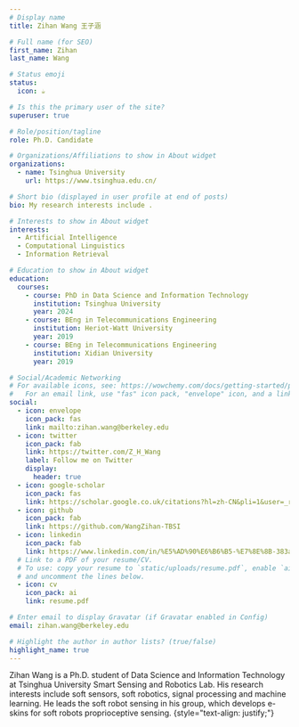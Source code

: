 ```yaml
---
# Display name
title: Zihan Wang 王子涵

# Full name (for SEO)
first_name: Zihan
last_name: Wang

# Status emoji
status:
  icon: ☕️

# Is this the primary user of the site?
superuser: true

# Role/position/tagline
role: Ph.D. Candidate

# Organizations/Affiliations to show in About widget
organizations:
  - name: Tsinghua University
    url: https://www.tsinghua.edu.cn/

# Short bio (displayed in user profile at end of posts)
bio: My research interests include .

# Interests to show in About widget
interests:
  - Artificial Intelligence
  - Computational Linguistics
  - Information Retrieval

# Education to show in About widget
education:
  courses:
    - course: PhD in Data Science and Information Technology
      institution: Tsinghua University
      year: 2024
    - course: BEng in Telecommunications Engineering
      institution: Heriot-Watt University
      year: 2019
    - course: BEng in Telecommunications Engineering
      institution: Xidian University
      year: 2019

# Social/Academic Networking
# For available icons, see: https://wowchemy.com/docs/getting-started/page-builder/#icons
#   For an email link, use "fas" icon pack, "envelope" icon, and a link in the form "mailto:your-email@example.com" or "/#contact" for contact widget.
social:
  - icon: envelope
    icon_pack: fas
    link: mailto:zihan.wang@berkeley.edu
  - icon: twitter
    icon_pack: fab
    link: https://twitter.com/Z_H_Wang
    label: Follow me on Twitter
    display:
      header: true
  - icon: google-scholar
    icon_pack: fas
    link: https://scholar.google.co.uk/citations?hl=zh-CN&pli=1&user=_rH7NooAAAAJ
  - icon: github
    icon_pack: fab
    link: https://github.com/WangZihan-TBSI
  - icon: linkedin
    icon_pack: fab
    link: https://www.linkedin.com/in/%E5%AD%90%E6%B6%B5-%E7%8E%8B-383a57109/?lipi=urn%3Ali%3Apage%3Ad_flagship3_feed%3Brod%2BY1FaSoG1tmn4coqUTQ%3D%3D
  # Link to a PDF of your resume/CV.
  # To use: copy your resume to `static/uploads/resume.pdf`, enable `ai` icons in `params.yaml`,
  # and uncomment the lines below.
  - icon: cv
    icon_pack: ai
    link: resume.pdf

# Enter email to display Gravatar (if Gravatar enabled in Config)
email: zihan.wang@berkeley.edu

# Highlight the author in author lists? (true/false)
highlight_name: true
---
```


Zihan Wang is a Ph.D. student of Data Science and Information Technology at Tsinghua University Smart Sensing and Robotics Lab. His research interests include soft sensors, soft robotics, signal processing and machine learning. He leads the soft robot sensing in his group, which develops e-skins for soft robots proprioceptive sensing.
{style="text-align: justify;"}
